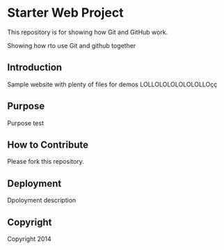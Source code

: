 # Starter Web Project

This repository is for showing how Git and GitHub work.

Showing how rto use Git and github together

## Introduction

Sample website with plenty of files for demos
LOLLOLOLOLOLOLOLLOçç


## Purpose

Purpose test

## How to Contribute

Please fork this repository.

## Deployment

Dpoloyment description

## Copyright

Copyright 2014